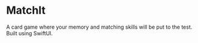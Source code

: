 # MatchIt
A card game where your memory and matching skills will be put to the test. Built using SwiftUI.
